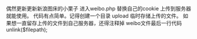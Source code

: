 偶然更新更新新浪图床的小栗子
进入weibo.php 替换自己的cookie 上传到服务器就能使用。
代码有点简单。记得创建一个目录 upload 临时存储上传的文件。
如果想一直留存上传的文件到自己服务器，还得注释掉 weibo文件最后一行代码 unlink($filepath); 
